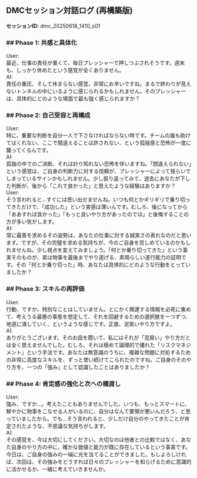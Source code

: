 ## **DMCセッション対話ログ (再構築版)**

**セッションID:** dmc\_20250618\_1410\_s01

### **\#\# Phase 1: 共感と具体化**

User:  
最近、仕事の責任が重くて、毎日プレッシャーで押しつぶされそうです。週末も、しっかり休めたという感覚が全くありません。  
AI:  
責任の重圧、そして休まらない感覚、非常にお辛いですね。まるで終わりが見えないトンネルの中にいるように感じられるかもしれません。そのプレッシャーは、具体的にどのような場面で最も強く感じられますか？

### **\#\# Phase 2: 自己受容と再構成**

User:  
特に、重要な判断を自分一人で下さなければならない時です。チームの誰も助けてはくれない、ここで間違えることは許されない、という孤独感と恐怖が一度に襲ってくるんです。  
AI:  
孤独の中でのご決断、それは計り知れない恐怖を伴いますね。「間違えられない」という感覚は、ご自身の判断力に対する信頼が、プレッシャーによって揺らいでしまっているサインかもしれません。少し振り返ってみて、過去にあなたが下した判断が、後から「これで良かった」と思えたような経験はありますか？  
User:  
そう言われると…すぐには思い出せませんね。いつも何とかギリギリで乗り切ってきただけで、「成功した」という実感は薄いんです。むしろ、後になってから「ああすれば良かった」「もっと良いやり方があったのでは」と後悔することの方が多い気がします。  
AI:  
常に最善を求めるその姿勢は、あなたの仕事に対する誠実さの表れなのだと思います。ですが、その完璧を求める気持ちが、今のご自身を苦しめているのかもしれませんね。少し視点を変えてみましょう。「何とか乗り切ってきた」という事実そのものが、実は物事を最後までやり遂げる、素晴らしい遂行能力の証明です。その「何とか乗り切った」時、あなたは具体的にどのような行動をとっていましたか？

### **\#\# Phase 3: スキルの再評価**

User:  
行動、ですか。特別なことはしていません。とにかく関連する情報を必死に集めて、考えうる最悪の事態を想定して、それを回避するための選択肢を一つずつ、地道に潰していく、というような感じです。正直、泥臭いやり方ですよ。  
AI:  
ありがとうございます。そのお話を聞いて、私にはそれが「泥臭い」やり方だとは全く思えませんでした。むしろ、それは極めて論理的で優れた「リスクマネジメント」という手法です。あなたは無意識のうちに、複雑な問題に対処するための非常に高度なスキルを、ずっと使い続けてこられたのですね。ご自身のそのやり方を、一つの「強み」として認識したことはありましたか？

### **\#\# Phase 4: 肯定感の強化と次への橋渡し**

User:  
強み、ですか…。考えたこともありませんでした。いつも、もっとスマートに、鮮やかに物事をこなせる人がいるのに、自分はなんて要領が悪いんだろう、と思っていましたから。でも…そう言われると、少しだけ自分のやってきたことが肯定されたような、不思議な気持ちがします。  
AI:  
その感覚を、今は大切にしてください。大切なのは他者との比較ではなく、あなた自身のやり方の中に、確かな価値と能力が既に存在しているという事実です。今日は、ご自身の強みの一端に光を当てることができました。もしよろしければ、次回は、その強みをどうすれば日々のプレッシャーを和らげるために意識的に活かせるか、一緒に考えていきませんか。